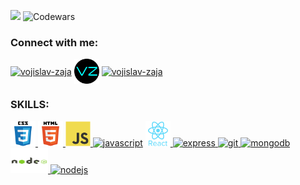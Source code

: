 ![](https://komarev.com/ghpvc/?username=vojaso82&style=plastic)
![Codewars](https://www.codewars.com/users/vojaso82/badges/micro)

<h3 align="left">Connect with me:</h3>
<p align="left">
<a href="https://linkedin.com/in/vojislav-zaja" target="_blank"><img align="center" src="https://raw.githubusercontent.com/rahuldkjain/github-profile-readme-generator/master/src/images/icons/Social/linked-in-alt.svg" alt="vojislav-zaja" height="40" width="40" /></a>     <a href="https://www.vojidev.com" target="_blank"><img align="center" src="https://github.com/vojaso82/my-portfolio/blob/master/public/logo512.png" alt="vojislav-zaja" height="40" width="40" /></a>
    <a href="https://www.codewars.com/users/vojaso82" target="_blank"><img align="center" src="https://camo.githubusercontent.com/5334ac63cec7844521712c1f88727711dc1dc6a8b2a6ea85612408869f8dfef9/687474703a2f2f7777772e736f66746c61622e6e7475612e67722f7e6e69636b69652f696d616765732f6c6f676f2f636f6465776172732e706e67" alt="vojislav-zaja" height="40" width="40" /></a>
</p>



<h3 align="left">SKILLS:</h3>
<p align="left"> <a href="https://www.w3schools.com/css/" target="_blank"> <img src="https://raw.githubusercontent.com/devicons/devicon/master/icons/css3/css3-original-wordmark.svg" alt="css3" width="40" height="40"/> </a> <a href="https://www.w3.org/html/" target="_blank"> <img src="https://raw.githubusercontent.com/devicons/devicon/master/icons/html5/html5-original-wordmark.svg" alt="html5" width="40" height="40"/> </a> <a href="https://developer.mozilla.org/en-US/docs/Web/JavaScript" target="_blank"> <img src="https://raw.githubusercontent.com/devicons/devicon/master/icons/javascript/javascript-original.svg" alt="javascript" width="40" height="40"/> <a href="https://developer.mozilla.org/en-US/docs/Learn/Tools_and_testing/Client-side_JavaScript_frameworks/Svelte_TypeScript" target="_blank"> <img src="https://cdn.worldvectorlogo.com/logos/typescript-2.svg" alt="javascript" width="40" height="40"/></a> <a href="https://reactjs.org/" target="_blank"> <img src="https://raw.githubusercontent.com/devicons/devicon/master/icons/react/react-original-wordmark.svg" alt="react" width="40" height="40"/> </a><a color="blue" href="https://expressjs.com" target="_blank"> <img src="https://miro.medium.com/max/766/1*uPL1uCtLBRSk6akPL2hNzg.jpeg" alt="express" width="60" height="40"/> </a> <a href="https://git-scm.com/" target="_blank"> <img src="https://www.vectorlogo.zone/logos/git-scm/git-scm-icon.svg" alt="git" width="40" height="40"/> </a> <a href="https://www.mongodb.com/" target="_blank"> <img src="https://encrypted-tbn0.gstatic.com/images?q=tbn:ANd9GcR9ph4ITAiqYEpH-wFI5diZywQT6tFwgGf19hfxWcySfXWXW6xSKf1BlIG77bOAkRxR7cU&usqp=CAU" alt="mongodb" width="60" height="40"/> </a> <a href="https://nodejs.org" target="_blank"> <img src="https://raw.githubusercontent.com/devicons/devicon/master/icons/nodejs/nodejs-original-wordmark.svg" alt="nodejs" width="60" height="40"/> </a> <a href="https://graphql.org/" target="_blank"> <img src="https://graphql.org/img/og-image.png" alt="nodejs" width="60" height="40"/> </a>  </p>
    
